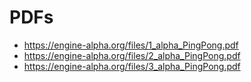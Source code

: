 # PDFs

* https://engine-alpha.org/files/1_alpha_PingPong.pdf
* https://engine-alpha.org/files/2_alpha_PingPong.pdf
* https://engine-alpha.org/files/3_alpha_PingPong.pdf
